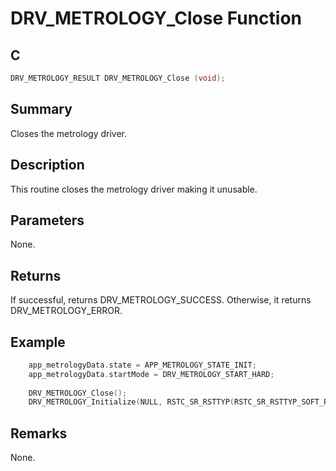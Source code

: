 # DRV_METROLOGY_Close Function

## C

```c
DRV_METROLOGY_RESULT DRV_METROLOGY_Close (void);
```

## Summary

Closes the metrology driver. 

## Description

This routine closes the metrology driver making it unusable.

## Parameters

None.

## Returns

If successful, returns DRV_METROLOGY_SUCCESS. Otherwise, it returns DRV_METROLOGY_ERROR.  

## Example

```c
    app_metrologyData.state = APP_METROLOGY_STATE_INIT;
    app_metrologyData.startMode = DRV_METROLOGY_START_HARD;
    
    DRV_METROLOGY_Close();
    DRV_METROLOGY_Initialize(NULL, RSTC_SR_RSTTYP(RSTC_SR_RSTTYP_SOFT_RST_Val));
```

## Remarks

None.

